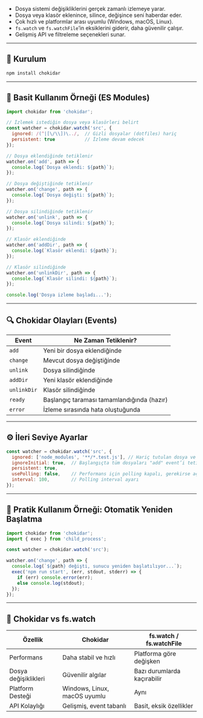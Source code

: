 
- Dosya sistemi değişikliklerini gerçek zamanlı izlemeye yarar.
- Dosya veya klasör eklenince, silince, değişince seni haberdar eder.
- Çok hızlı ve platformlar arası uyumlu (Windows, macOS, Linux).
- `fs.watch` ve `fs.watchFile`’in eksiklerini giderir, daha güvenilir çalışır.
- Gelişmiş API ve filtreleme seçenekleri sunar.

---

## 🔧 Kurulum

```bash
npm install chokidar
```

---

## 📄 Basit Kullanım Örneği (ES Modules)

```js
import chokidar from 'chokidar';

// İzlemek istediğin dosya veya klasörleri belirt
const watcher = chokidar.watch('src', {
  ignored: /(^|[\/\\])\../,  // Gizli dosyalar (dotfiles) hariç
  persistent: true           // İzleme devam edecek
});

// Dosya eklendiğinde tetiklenir
watcher.on('add', path => {
  console.log(`Dosya eklendi: ${path}`);
});

// Dosya değiştiğinde tetiklenir
watcher.on('change', path => {
  console.log(`Dosya değişti: ${path}`);
});

// Dosya silindiğinde tetiklenir
watcher.on('unlink', path => {
  console.log(`Dosya silindi: ${path}`);
});

// Klasör eklendiğinde
watcher.on('addDir', path => {
  console.log(`Klasör eklendi: ${path}`);
});

// Klasör silindiğinde
watcher.on('unlinkDir', path => {
  console.log(`Klasör silindi: ${path}`);
});

console.log('Dosya izleme başladı...');
```

---

## 🔍 Chokidar Olayları (Events)

|Event|Ne Zaman Tetiklenir?|
|---|---|
|`add`|Yeni bir dosya eklendiğinde|
|`change`|Mevcut dosya değiştiğinde|
|`unlink`|Dosya silindiğinde|
|`addDir`|Yeni klasör eklendiğinde|
|`unlinkDir`|Klasör silindiğinde|
|`ready`|Başlangıç taraması tamamlandığında (hazır)|
|`error`|İzleme sırasında hata oluştuğunda|

---

## ⚙️ İleri Seviye Ayarlar

```js
const watcher = chokidar.watch('src', {
  ignored: ['node_modules', '**/*.test.js'], // Hariç tutulan dosya ve klasörler
  ignoreInitial: true,  // Başlangıçta tüm dosyaları "add" event’i tetiklemeden atlar
  persistent: true,
  usePolling: false,    // Performans için polling kapalı, gerekirse aç
  interval: 100,        // Polling interval ayarı
});
```

---

## 🧰 Pratik Kullanım Örneği: Otomatik Yeniden Başlatma

```js
import chokidar from 'chokidar';
import { exec } from 'child_process';

const watcher = chokidar.watch('src');

watcher.on('change', path => {
  console.log(`${path} değişti, sunucu yeniden başlatılıyor...`);
  exec('npm run start', (err, stdout, stderr) => {
    if (err) console.error(err);
    else console.log(stdout);
  });
});
```

---

## 🧩 Chokidar vs fs.watch

|Özellik|Chokidar|fs.watch / fs.watchFile|
|---|---|---|
|Performans|Daha stabil ve hızlı|Platforma göre değişken|
|Dosya değişiklikleri|Güvenilir algılar|Bazı durumlarda kaçırabilir|
|Platform Desteği|Windows, Linux, macOS uyumlu|Aynı|
|API Kolaylığı|Gelişmiş, event tabanlı|Basit, eksik özellikler|
